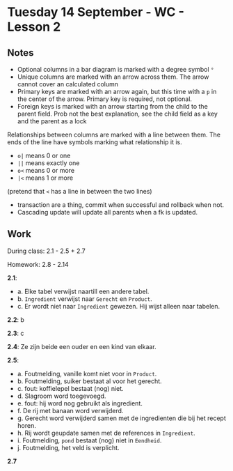 # Tuesday 14 September - WC - Lesson 2

## Notes

- Optional columns in a bar diagram is marked with a degree symbol `°`
- Unique columns are marked with an arrow across them. The arrow cannot cover
  an calculated column
- Primary keys are marked with an arrow again, but this time with a `p` in the
  center of the arrow. Primary key is required, not optional.
- Foreign keys is marked with an arrow starting from the child to the parent
  field. Prob not the best explanation, see the child field as a key and the
  parent as a lock

Relationships between columns are marked with a line between them. The ends of
the line have symbols marking what relationship it is.

- `o|` means 0 or one
- `||` means exactly one
- `o<` means 0 or more
- `|<` means 1 or more

(pretend that `<` has a line in between the two lines)

- transaction are a thing, commit when successful and rollback when not.
- Cascading update will update all parents when a fk is updated.

## Work

During class:
2.1 - 2.5 + 2.7

Homework:
2.8 - 2.14

**2.1**:

- a. Elke tabel verwijst naartill een andere tabel.
- b. `Ingredient` verwijst naar `Gerecht` en `Product`.
- c. Er wordt niet naar `Ingredient` gewezen. Hij wijst alleen naar tabelen.

**2.2**:
b

**2.3**:
c

**2.4**:
Ze zijn beide een ouder en een kind van elkaar.

**2.5**:

- a. Foutmelding, vanille komt niet voor in `Product`.
- b. Foutmelding, suiker bestaat al voor het gerecht.
- c. fout: koffielepel bestaat (nog) niet.
- d. Slagroom word toegevoegd.
- e. fout: hij word nog gebruikt als ingredient.
- f. De rij met banaan word verwijderd.
- g. Gerecht word verwijderd samen met de ingredienten die bij het recept horen.
- h. Rij wordt geupdate samen met de references in `Ingredient`.
- i. Foutmelding, `pond` bestaat (nog) niet in `Eendheid`.
- j. Foutmelding, het veld is verplicht.

**2.7**
